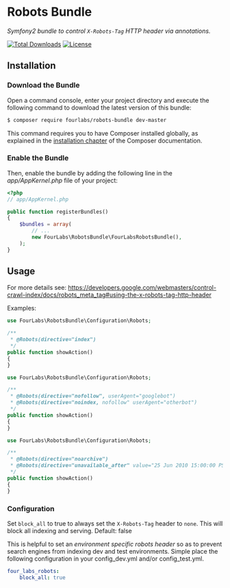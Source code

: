 # Robots Bundle

*Symfony2 bundle to control `X-Robots-Tag` HTTP header via annotations.*

[![Total Downloads](https://poser.pugx.org/fourlabs/robots-bundle/downloads)](https://packagist.org/packages/fourlabs/robots-bundle)
[![License](https://poser.pugx.org/fourlabs/robots-bundle/license)](https://packagist.org/packages/fourlabs/robots-bundle)

## Installation
### Download the Bundle
Open a command console, enter your project directory and execute the following command to download the latest version of this bundle:

``` bash
$ composer require fourlabs/robots-bundle dev-master
```

This command requires you to have Composer installed globally, as explained in the [installation chapter](https://getcomposer.org/doc/00-intro.md) of the Composer documentation.

### Enable the Bundle

Then, enable the bundle by adding the following line in the *app/AppKernel.php* file of your project:

``` php
<?php
// app/AppKernel.php

public function registerBundles()
{
    $bundles = array(
        // ...
        new FourLabs\RobotsBundle\FourLabsRobotsBundle(),
    );
}
```

## Usage

For more details see: https://developers.google.com/webmasters/control-crawl-index/docs/robots_meta_tag#using-the-x-robots-tag-http-header

Examples:

``` php
use FourLabs\RobotsBundle\Configuration\Robots;

/**
 * @Robots(directive="index")
 */
public function showAction()
{
}
```

``` php
use FourLabs\RobotsBundle\Configuration\Robots;

/**
 * @Robots(directive="nofollow", userAgent="googlebot")
 * @Robots(directive="noindex, nofollow" userAgent="otherbot")
 */
public function showAction()
{
}
```

``` php
use FourLabs\RobotsBundle\Configuration\Robots;

/**
 * @Robots(directive="noarchive")
 * @Robots(directive="unavailable_after" value="25 Jun 2010 15:00:00 PST")
 */
public function showAction()
{
}
```

### Configuration

Set `block_all` to true to always set the `X-Robots-Tag` header to `none`. This will block all indexing and serving. Default: false

This is helpful to set an *environment specific robots header* so as to prevent search engines from indexing dev and test environments. Simple place the following configuration in your config_dev.yml and/or config_test.yml.

``` yaml
four_labs_robots:
    block_all: true
```
